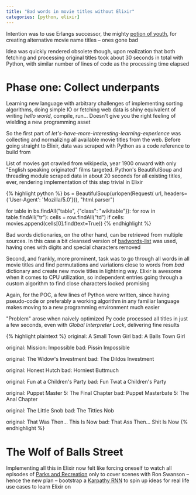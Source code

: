 ```yaml
---
title: "Bad words in movie titles without Elixir"
categories: [python, elixir]
---
```


Intention was to use Erlangs successor, the mighty
[potion of youth](https://elixir-lang.org/ "potion of youth"), for creating
alternative movie name titles – ones gone bad

Idea was quickly rendered obsolete though, upon realization that both fetching
and processing original titles took about 30 seconds in total with Python,
with similar number of lines of code as the processing time elapsed


# Phase one: Collect underpants

Learning new language with arbitrary challenges of implementing sorting
algorithms, doing simple IO or fetching web data is shiny equivalent of
writing _hello world_, compile, run... Doesn't give you the right feeling
of wielding a new programming asset

So the first part of _let's-have-more-interesting-learning-experience_ was
collecting and normalizing all available movie titles from the web.
Before going straight to Elixir, data was scraped with Python as a code
reference to build from

List of movies got crawled from wikipedia, year 1900 onward with only "English
speaking originated" films targeted. Python's BeautifulSoup and threading
module scraped data in about 20 seconds for all existing titles, ever,
rendering implementation of this step trivial in Elixir

{% highlight python %}
bs = BeautifulSoup(urlopen(Request(
    url, headers={'User-Agent': 'Mozilla/5.0'})), "html.parser")

for table in bs.findAll("table", {"class": "wikitable"}):
    for row in table.findAll("tr"):
        cells = row.findAll("td")
        if cells:
            movies.append(cells[0].find(text=True))
{% endhighlight %}

Bad words dictionaries, on the other hand, can be retrieved from multiple sources.
In this case a bit cleansed version of 
[badwords-list](https://github.com/web-mech/badwords-list "badwords-list") was
used, having ones with digits and special characters removed

Second, and frankly, more prominent, task was to go through all words in all
movie titles and find permutations and variations close to words from _bad_
dictionary and create new movie titles in lightning way. Elixir is awesome
when it comes to CPU utilization, so independent  entries going through a
custom algorithm to find close characters looked promising

Again, for the POC, a few lines of Python were written, since having
pseudo-code or preferably a working algorithm in any familiar language makes
moving to a new programming environment much easier

"Problem" arose when naively optimized Py code processed all titles in just a
few seconds, even with _Global Interpreter Lock_, delivering fine results

{% highlight plaintext %}
original: A Small Town Girl
     bad: A Balls Town Girl

original: Mission: Impossible
     bad: Pissin Impossible

original: The Widow's Investment
     bad: The Dildos Investment

original: Honest Hutch
     bad: Horniest Buttmuch

original: Fun at a Children's Party
     bad: Fun Twat a Children's Party

original: Puppet Master 5: The Final Chapter
     bad: Puppet Masterbate 5: The Anal Chapter

original: The Little Snob
     bad: The Titties Nob

original: That Was Then... This Is Now
     bad: That Ass Then... Shit Is Now
{% endhighlight %}


# The Wolf of Balls Street

Implementing all this in Elixir now felt like forcing oneself to watch all episodes
of [Parks and Recreation](http://www.imdb.com/title/tt1266020/ "Parks and Recreation")
only to cover scenes with Ron Swanson – hence the new plan – bootstrap a
[Karpathy RNN](https://github.com/karpathy/char-rnn "Karpathy RNN")
to spin up ideas for real life use cases to learn Elixir on

